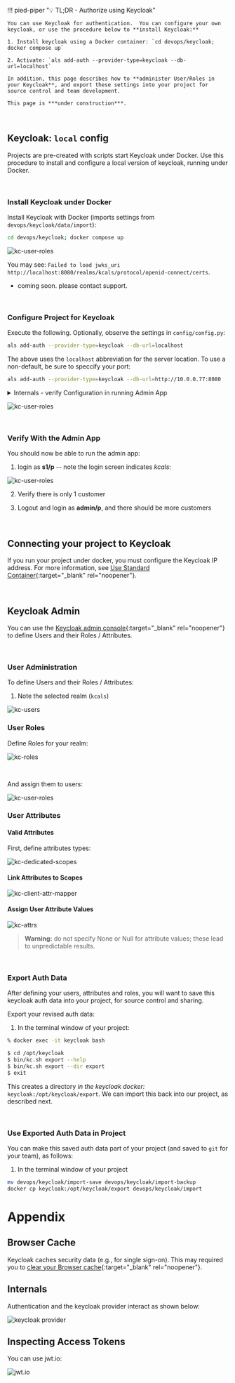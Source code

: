 !!! pied-piper ":bulb: TL;DR - Authorize using Keycloak"

    You can use Keycloak for authentication.  You can configure your own keycloak, or use the procedure below to **install Keycloak:**
    
    1. Install keycloak using a Docker container: `cd devops/keycloak; docker compose up`

    2. Activate: `als add-auth --provider-type=keycloak --db-url=localhost`

    In addition, this page describes how to **administer User/Roles in your Keycloak**, and export these settings into your project for source control and team development.

    This page is ***under construction***.  

&nbsp;

## Keycloak: `local` config

Projects are pre-created with scripts start Keycloak under Docker.  Use this procedure to install and configure a local version of keycloak, running under Docker.

&nbsp;

### Install Keycloak under Docker

Install Keycloak with Docker (imports settings from `devops/keycloak/data/import`):

```bash title='Start [install] Keycloak'
cd devops/keycloak; docker compose up
```

![kc-user-roles](images/keycloak/kc-config-local-install-kc.png)

You may see: `Failed to load jwks_uri http://localhost:8080/realms/kcals/protocol/openid-connect/certs`.

* coming soon.  please contact support.

&nbsp;

### Configure Project for Keycloak

Execute the following.  Optionally, observe the settings in `config/config.py`:

```bash title='Configure Keycloak - local'
als add-auth --provider-type=keycloak --db-url=localhost
```

The above uses the `localhost` abbreviation for the server location.  To use a non-default, be sure to speccify your port:

```bash title='Configure Keycloak - local (not default location)'
als add-auth --provider-type=keycloak --db-url=http://10.0.0.77:8080
```


<details markdown>

<summary>Internals - verify Configuration in running Admin App </summary>

The config settings for the admin app are set in `ui/admin/admin_loader.py`.  This reduces the number of settings to change when altering your configuration.  You can verify them as shown below:

![kc-user-roles](images/keycloak/admin-config.png)

</details>

![kc-user-roles](images/keycloak/kc-config-local.png)

&nbsp;

### Verify With the Admin App

You should now be able to run the admin app:

1. login as **s1/p** -- note the login screen indicates *kcals*:

![kc-user-roles](images/keycloak/kc-login-local.png)

2. Verify there is only 1 customer

3. Logout and login as **admin/p**, and there should be more customers

&nbsp;

## Connecting your project to Keycloak

If you run your project under docker, you must configure the Keycloak IP address.  For more information, see [Use Standard Container](DevOps-Containers-Use-Standard.md){:target="_blank" rel="noopener"}.

&nbsp;

## Keycloak Admin

You can use the [Keycloak admin console](http://localhost:8080/){:target="_blank" rel="noopener"} to define Users and their Roles / Attributes.

&nbsp;

### User Administration

To define Users and their Roles / Attributes:

1. Note the selected realm (`kcals`)

![kc-users](images/keycloak/kc-users.png)

### User Roles

Define Roles for your realm:

![kc-roles](images/keycloak/kc-roles.png)

&nbsp;

And assign them to users:

![kc-user-roles](images/keycloak/kc-user-roles.png)

### User Attributes

#### Valid Attributes

First, define attributes types:

![kc-dedicated-scopes](images/keycloak/kc-client-attr-mapper-def.png)

#### Link Attributes to Scopes

![kc-client-attr-mapper](images/keycloak/clients-dedicated-scopes.png)

#### Assign User Attribute Values

![kc-attrs](images/keycloak/kc-attrs.png)

> **Warning:** do not specify None or Null for attribute values; these lead to unpredictable results.

&nbsp;

### Export Auth Data

After defining your users, attributes and roles, you will want to save this keycloak auth data into your project, for source control and sharing.

Export your revised auth data:

1. In the terminal window of your project:

```bash title='Export the revised auth data'
% docker exec -it keycloak bash

$ cd /opt/keycloak
$ bin/kc.sh export --help
$ bin/kc.sh export --dir export
$ exit
```

This creates a directory *in the keycloak docker:* `keycloak:/opt/keycloak/export`.  We can import this back into our project, as described next.

&nbsp;

### Use Exported Auth Data in Project

You can make this saved auth data part of your project (and saved to `git` for your team), as follows:

1. In the terminal window of your project

```bash title='Use Exported Auth Data in Project'
mv devops/keycloak/import-save devops/keycloak/import-backup
docker cp keycloak:/opt/keycloak/export devops/keycloak/import
```


# Appendix

## Browser Cache

Keycloak caches security data (e.g., for single sign-on).  This may required you to [clear your Browser cache](Troubleshooting.md#browser-cache){:target="_blank" rel="noopener"}.

## Internals

Authentication and the keycloak provider interact as shown below:

![keycloak provider](images/keycloak/integrate-keycloak.png)

## Inspecting Access Tokens

You can use jwt.io:

![jwt.io](images/keycloak/jwt.io.png)
